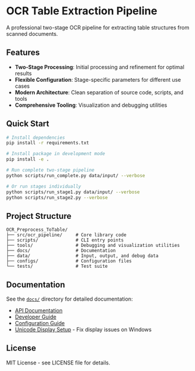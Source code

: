 # OCR Table Extraction Pipeline

A professional two-stage OCR pipeline for extracting table structures from scanned documents.

## Features

- **Two-Stage Processing**: Initial processing and refinement for optimal results
- **Flexible Configuration**: Stage-specific parameters for different use cases
- **Modern Architecture**: Clean separation of source code, scripts, and tools
- **Comprehensive Tooling**: Visualization and debugging utilities

## Quick Start

```bash
# Install dependencies
pip install -r requirements.txt

# Install package in development mode
pip install -e .

# Run complete two-stage pipeline
python scripts/run_complete.py data/input/ --verbose

# Or run stages individually
python scripts/run_stage1.py data/input/ --verbose
python scripts/run_stage2.py --verbose
```

## Project Structure

```
OCR_Preprocess_ToTable/
├── src/ocr_pipeline/     # Core library code
├── scripts/              # CLI entry points
├── tools/                # Debugging and visualization utilities
├── docs/                 # Documentation
├── data/                 # Input, output, and debug data
├── configs/              # Configuration files
└── tests/                # Test suite
```

## Documentation

See the [`docs/`](docs/) directory for detailed documentation:

- [API Documentation](docs/API.md)
- [Developer Guide](docs/CLAUDE.md)
- [Configuration Guide](configs/README.md)
- [Unicode Display Setup](docs/UNICODE_SETUP.md) - Fix display issues on Windows

## License

MIT License - see LICENSE file for details.